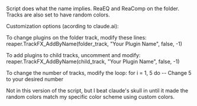 Script does what the name implies. ReaEQ and ReaComp on the folder. Tracks are also set to have random colors.

Customization options (acording to claude.ai):

To change plugins on the folder track, modify these lines:
reaper.TrackFX_AddByName(folder_track, "Your Plugin Name", false, -1)

To add plugins to child tracks, uncomment and modify:
reaper.TrackFX_AddByName(child_track, "Your Plugin Name", false, -1)

To change the number of tracks, modify the loop:
for i = 1, 5 do  -- Change 5 to your desired number

Not in this version of the script, but I beat claude's skull in until it made the random colors match my specific color scheme using custom colors.
